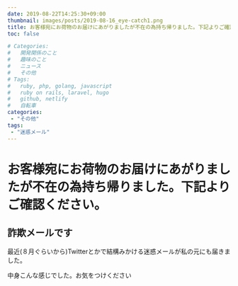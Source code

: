```yaml
---
date: 2019-08-22T14:25:30+09:00
thumbnail: images/posts/2019-08-16_eye-catch1.png
title: お客様宛にお荷物のお届けにあがりましたが不在の為持ち帰りました。下記よりご確認ください。
toc: false

# Categories:
#   開発関係のこと
#   趣味のこと
#   ニュース
#   その他
# Tags:
#   ruby, php, golang, javascript
#   ruby on rails, laravel, hugo
#   github, netlify
#   自転車
categories:
 - "その他"
tags:
 - "迷惑メール"
---
```


# お客様宛にお荷物のお届けにあがりましたが不在の為持ち帰りました。下記よりご確認ください。

## 詐欺メールです

最近(８月ぐらいから)Twitterとかで結構みかける迷惑メールが私の元にも届きました。

中身こんな感じでした。お気をつけください